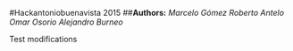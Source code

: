 #Hackantoniobuenavista 2015
##**Authors:**
*Marcelo Gómez*
*Roberto Antelo*
*Omar Osorio*
*Alejandro Burneo*

Test modifications
